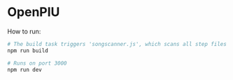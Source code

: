 # OpenPIU

How to run:
```bash
# The build task triggers 'songscanner.js', which scans all step files and populates the song list.
npm run build

# Runs on port 3000
npm run dev
```